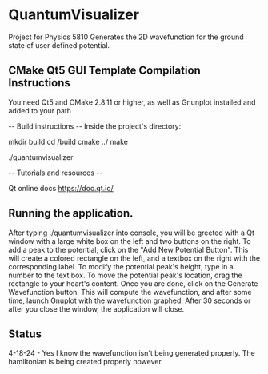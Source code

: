 # QuantumVisualizer
Project for Physics 5810
Generates the 2D wavefunction for the ground state of user defined potential.

CMake Qt5 GUI Template Compilation Instructions
-----------------------------------------------

You need Qt5 and CMake 2.8.11 or higher, as well as Gnunplot installed
and added to your path

-- Build instructions --
Inside the project's directory:

mkdir build
cd /build
cmake ../
make

./quantumvisualizer

-- Tutorials and resources --

Qt online docs
https://doc.qt.io/

## Running the application.

After typing ./quantumvisualizer into console, you will be 
greeted with a Qt window with a large white box on the left and two buttons on the right.
To add a peak to the potential, click on the "Add New Potential Button".
This will create a colored rectangle on the left, and a textbox on the right with the corresponding label.
To modify the potential peak's height, type in a number to the text box. To move the potential peak's location,
drag the rectangle to your heart's content.
Once you are done, click on the Generate Wavefunction button. This will compute the wavefunction, and after some
time, launch Gnuplot with the wavefunction graphed. After 30 seconds or after you close the window,
the application will close.

## Status
4-18-24 - Yes I know the wavefunction isn't being generated properly. The hamiltonian is being created properly however.
